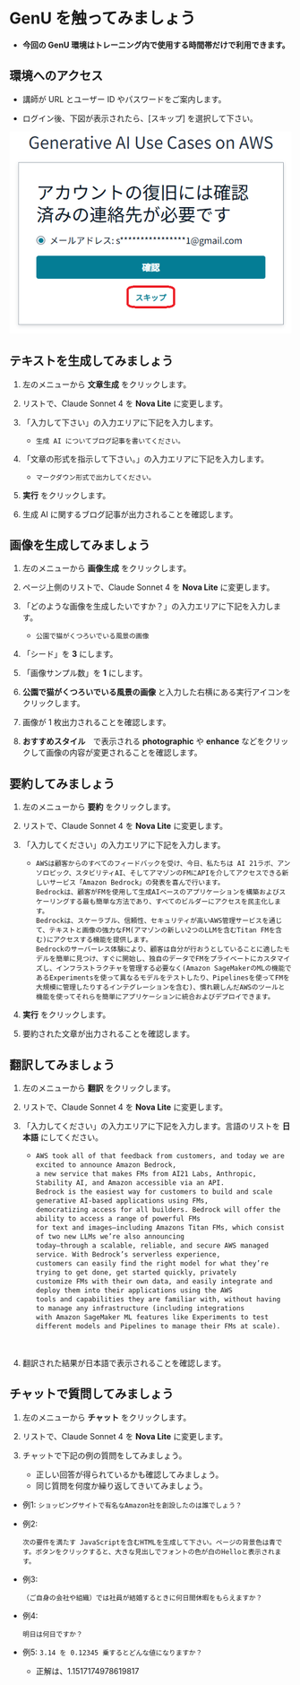 # GenU を触ってみましょう

* **今回の GenU 環境はトレーニング内で使用する時間帯だけで利用できます。**

## 環境へのアクセス

* 講師が URL とユーザー ID やパスワードをご案内します。

* ログイン後、下図が表示されたら、[スキップ] を選択して下さい。

![概要](images/genu-skip.png)

## テキストを生成してみましょう

1. 左のメニューから **文章生成** をクリックします。

1. リストで、Claude Sonnet 4 を **Nova Lite** に変更します。
      
1. 「入力して下さい」の入力エリアに下記を入力します。

    - ```
      生成 AI についてブログ記事を書いてください。
      ```

1. 「文章の形式を指示して下さい。」の入力エリアに下記を入力します。

    - ```
      マークダウン形式で出力してください。
      ```

1. **実行** をクリックします。

1. 生成 AI に関するブログ記事が出力されることを確認します。



## 画像を生成してみましょう

1. 左のメニューから **画像生成** をクリックします。

1. ページ上側のリストで、Claude Sonnet 4 を **Nova Lite** に変更します。

1. 「どのような画像を生成したいですか？」の入力エリアに下記を入力します。

    - ```
      公園で猫がくつろいでいる風景の画像
      ```

1. 「シード」を **3** にします。

1. 「画像サンプル数」を **1** にします。

1. **公園で猫がくつろいでいる風景の画像** と入力した右横にある実行アイコンをクリックします。

1. 画像が 1 枚出力されることを確認します。

1. **おすすめスタイル**　で表示される **photographic** や **enhance** などをクリックして画像の内容が変更されることを確認します。

## 要約してみましょう

1. 左のメニューから **要約** をクリックします。

1. リストで、Claude Sonnet 4 を **Nova Lite** に変更します。

1. 「入力してください」の入力エリアに下記を入力します。

    - ```
      AWSは顧客からのすべてのフィードバックを受け、今日、私たちは AI 21ラボ、アンソロピック、スタビリティAI、そしてアマゾンのFMにAPIを介してアクセスできる新しいサービス「Amazon Bedrock」の発表を喜んで行います。
      Bedrockは、顧客がFMを使用して生成AIベースのアプリケーションを構築およびスケーリングする最も簡単な方法であり、すべてのビルダーにアクセスを民主化します。
      Bedrockは、スケーラブル、信頼性、セキュリティが高いAWS管理サービスを通じて、テキストと画像の強力なFM(アマゾンの新しい2つのLLMを含むTitan FMを含む)にアクセスする機能を提供します。
      Bedrockのサーバーレス体験により、顧客は自分が行おうとしていることに適したモデルを簡単に見つけ、すぐに開始し、独自のデータでFMをプライベートにカスタマイズし、インフラストラクチャを管理する必要なく(Amazon SageMakerのMLの機能であるExperimentsを使って異なるモデルをテストしたり、Pipelinesを使ってFMを大規模に管理したりするインテグレーションを含む)、慣れ親しんだAWSのツールと機能を使ってそれらを簡単にアプリケーションに統合およびデプロイできます。
      ```

1. **実行** をクリックします。

1. 要約された文章が出力されることを確認します。


## 翻訳してみましょう

1. 左のメニューから **翻訳** をクリックします。

1. リストで、Claude Sonnet 4 を **Nova Lite** に変更します。

1. 「入力してください」の入力エリアに下記を入力します。言語のリストを **日本語** にしてください。

    - ```
      AWS took all of that feedback from customers, and today we are excited to announce Amazon Bedrock, 
      a new service that makes FMs from AI21 Labs, Anthropic, Stability AI, and Amazon accessible via an API. 
      Bedrock is the easiest way for customers to build and scale generative AI-based applications using FMs, 
      democratizing access for all builders. Bedrock will offer the ability to access a range of powerful FMs 
      for text and images—including Amazons Titan FMs, which consist of two new LLMs we’re also announcing 
      today—through a scalable, reliable, and secure AWS managed service. With Bedrock’s serverless experience, 
      customers can easily find the right model for what they’re trying to get done, get started quickly, privately 
      customize FMs with their own data, and easily integrate and deploy them into their applications using the AWS 
      tools and capabilities they are familiar with, without having to manage any infrastructure (including integrations 
      with Amazon SageMaker ML features like Experiments to test different models and Pipelines to manage their FMs at scale).
   　 
   
1. 翻訳された結果が日本語で表示されることを確認します。

## チャットで質問してみましょう

1. 左のメニューから **チャット** をクリックします。

1. リストで、Claude Sonnet 4 を **Nova Lite** に変更します。

1. チャットで下記の例の質問をしてみましょう。

    - 正しい回答が得られているかも確認してみましょう。
    - 同じ質問を何度か繰り返してきいてみましょう。

* 例1:
        ```
        ショッピングサイトで有名なAmazon社を創設したのは誰でしょう？
        ```

* 例2:
     ```
     次の要件を満たす JavaScriptを含むHTMLを生成して下さい。ページの背景色は青です。ボタンをクリックすると、大きな見出しでフォントの色が白のHelloと表示されます。
     ```

* 例3:
    ```
   （ご自身の会社や組織）では社員が結婚するときに何日間休暇をもらえますか？
    ```

* 例4:
    ```
    明日は何日ですか？
    ```

* 例5: ```
       3.14 を 0.12345 乗するとどんな値になりますか？
       ```
    - 正解は、1.1517174978619817 



  
















